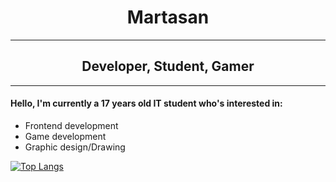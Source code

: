 <h1 align="center">Martasan</h1>

---

<h2 align="center">Developer, Student, Gamer</h2>

---

<h4> Hello, I'm currently a 17 years old IT student who's interested in: </h4>

- Frontend development
- Game development
- Graphic design/Drawing

[![Top Langs](https://github-readme-stats.vercel.app/api/top-langs/?username=Martasantenbo&layout=compact)](https://github.com/Martasantenbo/github-readme-stats)
